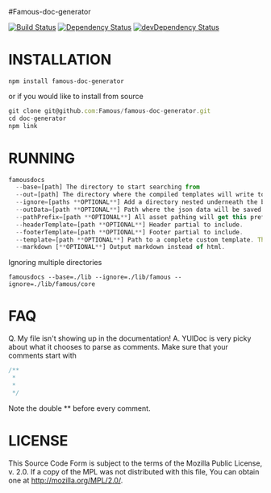 #Famous-doc-generator


[![Build Status](https://travis-ci.org/Famous/famous-doc-generator.svg?branch=master)](https://travis-ci.org/Famous/famous-doc-generator) [![Dependency Status](https://david-dm.org/Famous/famous-doc-generator.svg)](https://david-dm.org/Famous/famous-doc-generator) [![devDependency Status](https://david-dm.org/Famous/famous-doc-generator/dev-status.svg)](https://david-dm.org/Famous/famous-doc-generator#info=devDependencies)


INSTALLATION
=================
```
npm install famous-doc-generator
```

or if you would like to install from source

```js
git clone git@github.com:Famous/famous-doc-generator.git
cd doc-generator
npm link
```


RUNNING
=================
```js
famousdocs 
  --base=[path] The directory to start searching from
  --out=[path] The directory where the compiled templates will write to.
  --ignore=[paths **OPTIONAL**] Add a directory nested underneath the base directory to ignore.
  --outData=[path **OPTIONAL**] Path where the json data will be saved. Useful to debug templates
  --pathPrefix=[path **OPTIONAL**] All asset pathing will get this prefix.
  --headerTemplate=[path **OPTIONAL**] Header partial to include.
  --footerTemplate=[path **OPTIONAL**] Footer partial to include.
  --template=[path **OPTIONAL**] Path to a complete custom template. This template will be run against every file found.
  --markdown [**OPTIONAL**] Output markdown instead of html.
```

Ignoring multiple directories
```
famousdocs --base=./lib --ignore=./lib/famous --ignore=./lib/famous/core

```


FAQ
===============
Q. My file isn't showing up in the documentation!
A. 
YUIDoc is very picky about what it chooses to parse as comments. Make sure that your comments start with
```js
/**
 *
 *
 */
```

Note the double ** before every comment.

LICENSE
===============
This Source Code Form is subject to the terms of the Mozilla Public
License, v. 2.0. If a copy of the MPL was not distributed with this
file, You can obtain one at http://mozilla.org/MPL/2.0/.
